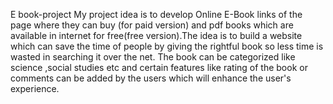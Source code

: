 E book-project
My project idea is to develop Online E-Book links of the page where they can buy (for paid version) and pdf books which are available in internet for free(free version).The idea is to build a website which can save the time of people by giving the rightful book so less time is wasted in searching it over the net.
The book can be categorized like science ,social studies etc  and certain features like rating of the book or comments can be added  by the users which will enhance the user's experience. 
